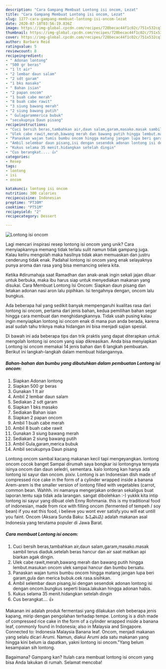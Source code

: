 ```yaml
---
description: "Cara Gampang Membuat Lontong isi oncom, Lezat"
title: "Cara Gampang Membuat Lontong isi oncom, Lezat"
slug: 1277-cara-gampang-membuat-lontong-isi-oncom-lezat
date: 2020-07-18T03:56:19.836Z
image: https://img-global.cpcdn.com/recipes/720becac44f1c02c/751x532cq70/lontong-isi-oncom-foto-resep-utama.jpg
thumbnail: https://img-global.cpcdn.com/recipes/720becac44f1c02c/751x532cq70/lontong-isi-oncom-foto-resep-utama.jpg
cover: https://img-global.cpcdn.com/recipes/720becac44f1c02c/751x532cq70/lontong-isi-oncom-foto-resep-utama.jpg
author: Barbara Reid
ratingvalue: 5
reviewcount: 8
recipeingredient:
- " Adonan lontong"
- "500 gr beras"
- "1 lt air"
- "2 lembar daun salam"
- "2 sdt garam"
- "1 bks masako"
- " Bahan isian"
- "2 papan oncom"
- "1 buah cabe merah"
- "8 buah cabe rawit"
- "3 siung bawang merah"
- "2 siung bawang putih"
- " Gulagarammerica bubuk"
- "secukupnya Daun pisang"
recipeinstructions:
- "Cuci bersih beras,tambahkan air,daun salam,garam,masako.masak sambil terus diaduk.setelah beras hancur dan air saat matikan api biarkan agak dingin."
- "Ulek cabe rawit,merah,bawang merah dan bawang putih hingga lembut.masukan oncom ulek sampai hancur dan bumbu bersatu."
- "Panaskan wajan tumis bumbu oncom hingga matang jangan lupa beri garam,gula dan merica bubuk.cek rasa.sisihkan."
- "Ambil selembar daun pisang,isi dengan sesendok adonan lontong isi dengan oncom.bungkus seperti biasa.lakukan hingga adonan habis."
- "Kukus selama 35 menit.hidangkan setelah dingin"
- "Cus berangkat.... 👍"
categories:
- Resep
tags:
- lontong
- isi
- oncom

katakunci: lontong isi oncom 
nutrition: 300 calories
recipecuisine: Indonesian
preptime: "PT30M"
cooktime: "PT51M"
recipeyield: "2"
recipecategory: Dessert

---
```



![Lontong isi oncom](https://img-global.cpcdn.com/recipes/720becac44f1c02c/751x532cq70/lontong-isi-oncom-foto-resep-utama.jpg)

Lagi mencari inspirasi resep lontong isi oncom yang unik? Cara menyiapkannya memang tidak terlalu sulit namun tidak gampang juga. Kalau keliru mengolah maka hasilnya tidak akan memuaskan dan justru cenderung tidak enak. Padahal lontong isi oncom yang enak selayaknya punya aroma dan rasa yang bisa memancing selera kita.

Ketika #dirumahaja saat Ramadhan dan anak-anak ingin sekali jajan diluar untuk berbuka, maka ibu harus siap untuk menyediakan makanan yang disukai. Cara Membuat Lontong Isi Oncom: Siapkan daun pisang dan letakan adonan nasi aron lalu pipihkan. Isi tengahnya dengan, oncom lalu bungkus.

Ada beberapa hal yang sedikit banyak mempengaruhi kualitas rasa dari lontong isi oncom, pertama dari jenis bahan, kedua pemilihan bahan segar hingga cara membuat dan menghidangkannya. Tidak usah pusing kalau ingin menyiapkan lontong isi oncom enak di mana pun anda berada, karena asal sudah tahu triknya maka hidangan ini bisa menjadi sajian spesial.


Di bawah ini ada beberapa tips dan trik praktis yang dapat diterapkan untuk mengolah lontong isi oncom yang siap dikreasikan. Anda bisa menyiapkan Lontong isi oncom memakai 14 jenis bahan dan 6 langkah pembuatan. Berikut ini langkah-langkah dalam membuat hidangannya.

<!--inarticleads1-->

##### Bahan-bahan dan bumbu yang dibutuhkan dalam pembuatan Lontong isi oncom:

1. Siapkan  Adonan lontong
1. Siapkan 500 gr beras
1. Gunakan 1 lt air
1. Ambil 2 lembar daun salam
1. Sediakan 2 sdt garam
1. Siapkan 1 bks masako
1. Sediakan  Bahan isian
1. Siapkan 2 papan oncom
1. Ambil 1 buah cabe merah
1. Ambil 8 buah cabe rawit
1. Gunakan 3 siung bawang merah
1. Sediakan 2 siung bawang putih
1. Ambil  Gula,garam,merica bubuk
1. Ambil secukupnya Daun pisang


Lontong oncom sambal kacang makanan kecil tapi mengeyangkan. lontong oncom cocok banget Sampai dirumah saya bongkar isi lontongnya ternyata isinya oncom dan daun seledri, sementara. kalo lontong kan hanya ada lontong isi sayur dan oncom. pixiv. Lontong is an Indonesian dish made of compressed rice cake in the form of a cylinder wrapped inside a banana Arem-arem is the smaller version of lontong filled with vegetables (carrot, common bean. Wahhh. ini namanya mengerjakan orderan sekaligus buat laporan.tentu saja tidak ada larangan. sangat dibolehkan :-) yukkk kita intip lontong isi sayur yang dibuat oleh Enny Rohmania. this is my traditional food of indonesian, made from rice with filling oncom (fermented of tempeh / soy bean) if you eat this food, i believe you wont ever satisfy.you will eat untill you faint. Oncom (Aksara Sunda Baku: ᮇᮔ᮪ᮎᮧᮙ᮪) adalah makanan asal Indonesia yang terutama populer di Jawa Barat. 

<!--inarticleads2-->

##### Cara membuat Lontong isi oncom:

1. Cuci bersih beras,tambahkan air,daun salam,garam,masako.masak sambil terus diaduk.setelah beras hancur dan air saat matikan api biarkan agak dingin.
1. Ulek cabe rawit,merah,bawang merah dan bawang putih hingga lembut.masukan oncom ulek sampai hancur dan bumbu bersatu.
1. Panaskan wajan tumis bumbu oncom hingga matang jangan lupa beri garam,gula dan merica bubuk.cek rasa.sisihkan.
1. Ambil selembar daun pisang,isi dengan sesendok adonan lontong isi dengan oncom.bungkus seperti biasa.lakukan hingga adonan habis.
1. Kukus selama 35 menit.hidangkan setelah dingin
1. Cus berangkat.... 👍


Makanan ini adalah produk fermentasi yang dilakukan oleh beberapa jenis kapang, mirip dengan pengolahan terhadap tempe. Lontong is a dish made of compressed rice cake in the form of a cylinder wrapped inside a banana leaf, commonly found in Indonesia; also in Malaysia and Singapore. Connected to: Indonesia Malaysia Banana leaf. Oncom, menjadi makanan yang selalu dicari Arumi. Namun, diakui Arumi ada satu makanan yang hingga kini belum ia dapatkan, yakni lontong isi oncom.&#34;Yang belum kesampaian sih lontong. 

Bagaimana? Gampang kan? Itulah cara membuat lontong isi oncom yang bisa Anda lakukan di rumah. Selamat mencoba!
